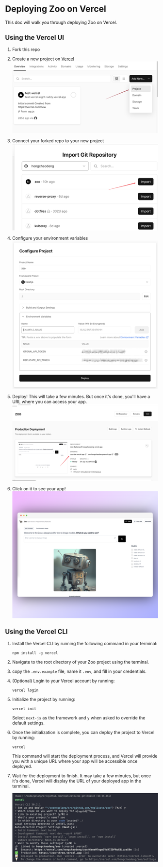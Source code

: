 # Deploying Zoo on Vercel

This doc will walk you through deploying Zoo on Vercel.

## Using the Vercel UI

1. Fork this repo
1. Create a new project on [Vercel](https://vercel.com/)
    ![Create a new project](./create-new-project.png)

1. Connect your forked repo to your new project
    ![Connect your repo](./connect-repo.png)

1. Configure your environment variables
    ![Configure your environment variables](./configure-env-vars.png)

1. Deploy! This will take a few minutes. But once it's done, you'll have a URL where you can access your app.
    ![Deploy](./deploy.png)

1. Click on it to see your app!
    ![Click on it to see your app](./click-on-it.png)

## Using the Vercel CLI


1. Install the Vercel CLI by running the following command in your terminal:

    ```console
    npm install -g vercel
    ```

1. Navigate to the root directory of your Zoo project using the terminal.
   
2. copy the `.env.example` file, name it `.env`, and fill in your credentials.

3. (Optional) Login to your Vercel account by running:
    
    ```console
    vercel login
    ```
4. Initialize the project by running:

    ```console
    vercel init
    ```

    Select `next-js` as the framework and `y` when asked to override the default settings.

5. Once the initialization is complete, you can deploy the project to Vercel by running:

    ```console
    vercel
    ```

    This command will start the deployment process, and Vercel will provide you with a unique URL where your app will be accessible once deployed.

6. Wait for the deployment to finish. It may take a few minutes, but once it's done, Vercel will display the URL of your deployed app in the terminal.

    ![Vercel deployment](./vercel-deployment.png)